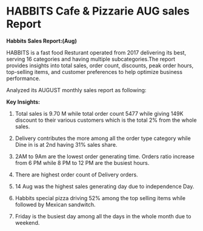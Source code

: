 # HABBITS Cafe & Pizzarie AUG sales Report

**Habbits Sales Report:(Aug)**

HABBITS is a fast food Resturant operated from 2017 delivering its best, serving 16 categories and  having multiple subcategories.The report provides insights into total sales, order count, discounts, peak order hours, top-selling items, and customer preferences to help optimize business performance.

Analyzed its AUGUST monthly sales report as following:

**Key Insights:**

1. Total sales is 9.70 M while total order count 5477 while giving 149K discount to their  various customers which is the total 2% from the whole sales.

2. Delivery contributes the more among all the order type category while Dine in is at 2nd having 31% sales share.
 
3. 2AM to 9Am are the lowest order generating time. Orders ratio increase from 6 PM  while 8 PM to 12 PM are the busiest hours.

4. There are highest order count of Delivery orders.

5. 14 Aug was the highest sales generating day due to independence Day.

6. Habbits special pizza driving 52% among the top selling items while followed by Mexican sandwitch.

7. Friday is the busiest day among all the days in the whole month due to weekend.
